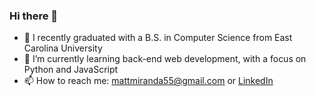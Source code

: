 ### Hi there 👋

<!--
**mattmiranda55/mattmiranda55** is a ✨ _special_ ✨ repository because its `README.md` (this file) appears on your GitHub profile.

Here are some ideas to get you started:
-->
- 🔭 I recently graduated with a B.S. in Computer Science from East Carolina University
- 🌱 I’m currently learning back-end web development, with a focus on Python and JavaScript
- 📫 How to reach me: mattmiranda55@gmail.com or [LinkedIn](https://www.linkedin.com/in/matthew-miranda-b4b45a232/)

